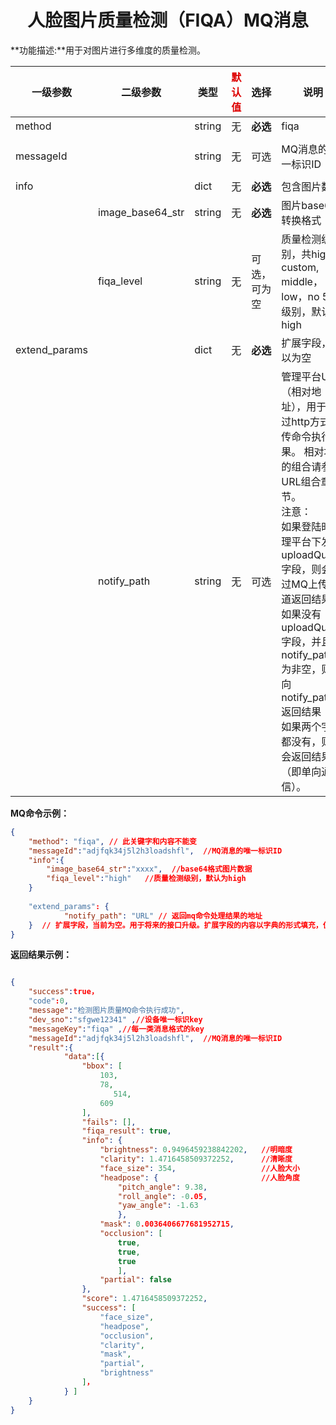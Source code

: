 # <center>人脸图片质量检测（FIQA）MQ消息</center>

**功能描述:**用于对图片进行多维度的质量检测。

| 一级参数      | 二级参数         | 类型   | <font color="#dd0000">默认值</font> | 选择         | 说明                                                         | <font color="#dd0000">举例</font>      |
| ------------- | ---------------- | ------ | ----------------------------------- | ------------ | ------------------------------------------------------------ | -------------------------------------- |
| method        |                  | string | 无                                  | **必选**     | fiqa                                                         | "fiqa"                                 |
| messageId     |                  | string | 无                                  | 可选         | MQ消息的唯一标识ID                                           | “004a5b58-32e8-487e-a90a-2ce443877e7e” |
| info          |                  | dict   | 无                                  | **必选**     | 包含图片数据                                                 |                                        |
|               | image_base64_str | string | 无                                  | **必选**     | 图片base64转换格式                                           |                                        |
|               | fiqa_level       | string | 无                                  | 可选，可为空 | 质量检测级别，共high，custom, middle，low，no 5个级别，默认为high |                                        |
| extend_params |                  | dict   | 无                                  | **必选**     | 扩展字段，可以为空                                           |                                        |
|               | notify_path      | string | 无                                  | 可选         | 管理平台URL（相对地址），用于通过http方式回传命令执行结果。 相对地址的组合请参见 URL组合章节。 <br/>注意： <br/>如果登陆时管理平台下发 uploadQueue 字段，则会通过MQ上传通道返回结果。 <br/>如果没有 uploadQueue 字段，并且 notify_path 为非空，则会向 notify_path 返回结果<br/>如果两个字段都没有，则不会返回结果（即单向通信）。 | "http://ip:port:/getResult"            |



**MQ命令示例：**

```json
{
    "method": "fiqa", // 此关键字和内容不能变
    "messageId":"adjfqk34j5l2h3loadshfl",  //MQ消息的唯一标识ID
    "info":{
        "image_base64_str":"xxxx",  //base64格式图片数据
        "fiqa_level":"high"   //质量检测级别，默认为high
    }
 
    "extend_params": {
            "notify_path": "URL" // 返回mq命令处理结果的地址
    }  // 扩展字段，当前为空。用于将来的接口升级。扩展字段的内容以字典的形式填充，但扩展字段本身为必选。   
}
```



**返回结果示例：**

```json

{
    "success":true，
    "code":0,
    "message":"检测图片质量MQ命令执行成功",
    "dev_sno":"sfgwe12341" ,//设备唯一标识key
    "messageKey":"fiqa" ,//每一类消息格式的key
    "messageId":"adjfqk34j5l2h3loadshfl",  //MQ消息的唯一标识ID
    "result":{
            "data":[{
                "bbox": [
                    103,
                    78,
                       514,
                    609
                ],
                "fails": [],
                "fiqa_result": true,
                "info": {
                    "brightness": 0.9496459238842202,   //明暗度
                    "clarity": 1.4716458509372252,      //清晰度
                    "face_size": 354,                   //人脸大小
                    "headpose": {                       //人脸角度
                        "pitch_angle": 9.38,
                        "roll_angle": -0.05,
                        "yaw_angle": -1.63
                        },
                    "mask": 0.0036406677681952715,       
                    "occlusion": [
                        true,
                        true,
                        true
                        ],
                    "partial": false
                },
                "score": 1.4716458509372252,
                "success": [
                    "face_size",
                    "headpose",
                    "occlusion",
                    "clarity",
                    "mask",
                    "partial",
                    "brightness"
                ]， 
            } ]                                                                                  
    }
}
```

